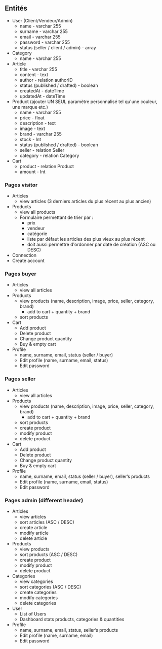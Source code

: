 ## Entités

- User (Client/Vendeur/Admin)
    - name - varchar 255
    - surname - varchar 255
    - email - varchar 255
    - password - varchar 255
    - status (seller / client / admin) - array
- Category
    - name - varchar 255
- Article
    - title - varchar 255
    - content - text
    - author - relation authorID
    - status (published / drafted) - boolean
    - createdAt - dateTime
    - updatedAt - dateTime
- Product (ajouter UN SEUL paramètre personnalisé tel qu'une couleur, une marque etc.)
    - name - varchar 255
    - price - float
    - description - text
    - image - text
    - brand - varchar 255
    - stock - Int
    - status (published / drafted) - boolean
    - seller - relation Seller
    - category - relation Category
- Cart
    - product - relation Product
    - amount - Int

### Pages visitor

- Articles
    - view articles (3 derniers articles du plus récent au plus ancien)
- Products
    - view all products
    - Formulaire permettant de trier par :
        - prix
        - vendeur
        - catégorie
        - liste par défaut les articles des plus vieux au plus récent
        - doit aussi permettre d'ordonner par date de création (ASC ou DESC)
- Connection
- Create account

### Pages buyer

- Articles
    - view all articles
- Products
    - view products (name, description, image, price, seller, category, brand)
        - add to cart + quantity + brand
    - sort products
- Cart
    - Add product
    - Delete product
    - Change product quantity
    - Buy & empty cart
- Profile
    - name, surname, email, status (seller / buyer)
    - Edit profile (name, surname, email, status)
    - Edit password

### Pages seller

- Articles
    - view all articles
- Products
    - view products (name, description, image, price, seller, category, brand)
        - add to cart + quantity + brand
    - sort products
    - create product
    - modify product
    - delete product
- Cart
    - Add product
    - Delete product
    - Change product quantity
    - Buy & empty cart
- Profile
    - name, surname, email, status (seller / buyer), seller’s products
    - Edit profile (name, surname, email, status)
    - Edit password

### Pages admin (different header)

- Articles
    - view articles
    - sort articles (ASC / DESC)
    - create article
    - modify article
    - delete article
- Products
    - view products
    - sort products (ASC / DESC)
    - create product
    - modify product
    - delete product
- Categories
    - view categories
    - sort categories (ASC / DESC)
    - create categories
    - modify categories
    - delete categories
- User
    - List of Users
    - Dashboard stats products, categories & quantities
- Profile
    - name, surname, email, status, seller’s products
    - Edit profile (name, surname, email)
    - Edit password
